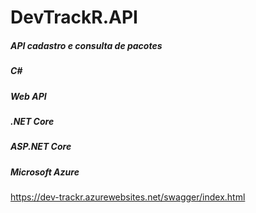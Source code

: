 # DevTrackR.API
<h5> API cadastro e consulta de pacotes </h5>

<h5> C# </h5>
<h5> Web API </h5>
<h5> .NET Core </h5>
<h5> ASP.NET Core </h5>
<h5> Microsoft Azure </h5>

https://dev-trackr.azurewebsites.net/swagger/index.html
